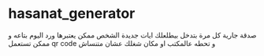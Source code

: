 # hasanat_generator
صدقة جارية كل مرة بتدخل بيطلعلك ايات جديدة الشخص ممكن يعتبرها ورد اليوم بتاعه و ممكن تستعمل qr code و تحطه عالمكتب او مكان شغلك عشان متنساش 
